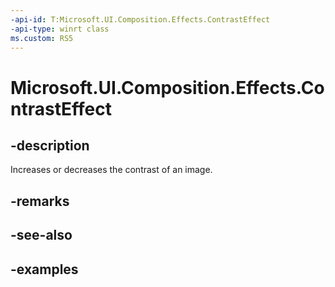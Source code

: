 ```yaml
---
-api-id: T:Microsoft.UI.Composition.Effects.ContrastEffect
-api-type: winrt class
ms.custom: RS5
---
```


<!-- Class syntax.
public class ContrastEffect : IGraphicsEffect, IGraphicsEffectSource
-->

# Microsoft.UI.Composition.Effects.ContrastEffect

## -description
Increases or decreases the contrast of an image.

## -remarks

## -see-also

## -examples

